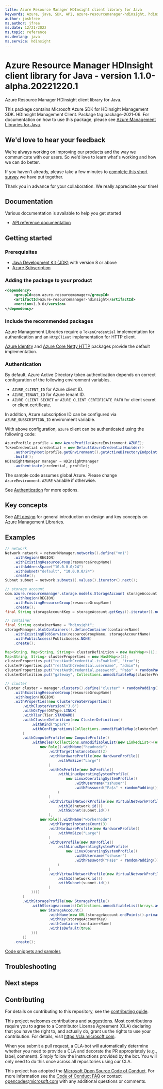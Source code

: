 ```yaml
---
title: Azure Resource Manager HDInsight client library for Java
keywords: Azure, java, SDK, API, azure-resourcemanager-hdinsight, hdinsight
author: joshfree
ms.author: jfree
ms.date: 12/21/2022
ms.topic: reference
ms.devlang: java
ms.service: hdinsight
---
```

# Azure Resource Manager HDInsight client library for Java - version 1.1.0-alpha.20221220.1 


Azure Resource Manager HDInsight client library for Java.

This package contains Microsoft Azure SDK for HDInsight Management SDK. HDInsight Management Client. Package tag package-2021-06. For documentation on how to use this package, please see [Azure Management Libraries for Java](https://aka.ms/azsdk/java/mgmt).

## We'd love to hear your feedback

We're always working on improving our products and the way we communicate with our users. So we'd love to learn what's working and how we can do better.

If you haven't already, please take a few minutes to [complete this short survey][survey] we have put together.

Thank you in advance for your collaboration. We really appreciate your time!

## Documentation

Various documentation is available to help you get started

- [API reference documentation][docs]

## Getting started

### Prerequisites

- [Java Development Kit (JDK)][jdk] with version 8 or above
- [Azure Subscription][azure_subscription]

### Adding the package to your product

[//]: # ({x-version-update-start;com.azure.resourcemanager:azure-resourcemanager-hdinsight;current})
```xml
<dependency>
    <groupId>com.azure.resourcemanager</groupId>
    <artifactId>azure-resourcemanager-hdinsight</artifactId>
    <version>1.0.0</version>
</dependency>
```
[//]: # ({x-version-update-end})

### Include the recommended packages

Azure Management Libraries require a `TokenCredential` implementation for authentication and an `HttpClient` implementation for HTTP client.

[Azure Identity][azure_identity] and [Azure Core Netty HTTP][azure_core_http_netty] packages provide the default implementation.

### Authentication

By default, Azure Active Directory token authentication depends on correct configuration of the following environment variables.

- `AZURE_CLIENT_ID` for Azure client ID.
- `AZURE_TENANT_ID` for Azure tenant ID.
- `AZURE_CLIENT_SECRET` or `AZURE_CLIENT_CERTIFICATE_PATH` for client secret or client certificate.

In addition, Azure subscription ID can be configured via `AZURE_SUBSCRIPTION_ID` environment variable.

With above configuration, `azure` client can be authenticated using the following code:

```java
AzureProfile profile = new AzureProfile(AzureEnvironment.AZURE);
TokenCredential credential = new DefaultAzureCredentialBuilder()
    .authorityHost(profile.getEnvironment().getActiveDirectoryEndpoint())
    .build();
HDInsightManager manager = HDInsightManager
    .authenticate(credential, profile);
```

The sample code assumes global Azure. Please change `AzureEnvironment.AZURE` variable if otherwise.

See [Authentication][authenticate] for more options.

## Key concepts

See [API design][design] for general introduction on design and key concepts on Azure Management Libraries.

## Examples

```java
// network
Network network = networkManager.networks().define("vn1")
    .withRegion(REGION)
    .withExistingResourceGroup(resourceGroupName)
    .withAddressSpace("10.0.0.0/24")
    .withSubnet("default", "10.0.0.0/24")
    .create();
Subnet subnet = network.subnets().values().iterator().next();

// storage account
com.azure.resourcemanager.storage.models.StorageAccount storageAccount = storageManager.storageAccounts().define(storageAccountName)
    .withRegion(REGION)
    .withExistingResourceGroup(resourceGroupName)
    .create();
final String storageAccountKey = storageAccount.getKeys().iterator().next().value();

// container
final String containerName = "hdinsight";
storageManager.blobContainers().defineContainer(containerName)
    .withExistingBlobService(resourceGroupName, storageAccountName)
    .withPublicAccess(PublicAccess.NONE)
    .create();

Map<String, Map<String, String>> clusterDefinition = new HashMap<>(1);
Map<String, String> clusterProperties = new HashMap<>(3);
clusterProperties.put("restAuthCredential.isEnabled", "true");
clusterProperties.put("restAuthCredential.username", "admin");
clusterProperties.put("restAuthCredential.password", "Pa$s" + randomPadding());
clusterDefinition.put("gateway", Collections.unmodifiableMap(clusterProperties));

// cluster
Cluster cluster = manager.clusters().define("cluster" + randomPadding())
    .withExistingResourceGroup(resourceGroupName)
    .withRegion(REGION)
    .withProperties(new ClusterCreateProperties()
        .withClusterVersion("3.6")
        .withOsType(OSType.LINUX)
        .withTier(Tier.STANDARD)
        .withClusterDefinition(new ClusterDefinition()
            .withKind("Spark")
            .withConfigurations(Collections.unmodifiableMap(clusterDefinition))
        )
        .withComputeProfile(new ComputeProfile()
            .withRoles(Collections.unmodifiableList(new LinkedList<>(Arrays.asList(
                new Role().withName("headnode")
                    .withTargetInstanceCount(2)
                    .withHardwareProfile(new HardwareProfile()
                        .withVmSize("Large")
                    )
                    .withOsProfile(new OsProfile()
                        .withLinuxOperatingSystemProfile(
                            new LinuxOperatingSystemProfile()
                                .withUsername("sshuser")
                                .withPassword("Pa$s" + randomPadding())
                        )
                    )
                    .withVirtualNetworkProfile(new VirtualNetworkProfile()
                        .withId(network.id())
                        .withSubnet(subnet.id())
                    ),
                new Role().withName("workernode")
                    .withTargetInstanceCount(3)
                    .withHardwareProfile(new HardwareProfile()
                        .withVmSize("Large")
                    )
                    .withOsProfile(new OsProfile()
                        .withLinuxOperatingSystemProfile(
                            new LinuxOperatingSystemProfile()
                                .withUsername("sshuser")
                                .withPassword("Pa$s" + randomPadding())
                        )
                    )
                    .withVirtualNetworkProfile(new VirtualNetworkProfile()
                        .withId(network.id())
                        .withSubnet(subnet.id())
                    )
            ))))
        )
        .withStorageProfile(new StorageProfile()
            .withStorageaccounts(Collections.unmodifiableList(Arrays.asList(
                new StorageAccount()
                    .withName(new URL(storageAccount.endPoints().primary().blob()).getHost())
                    .withKey(storageAccountKey)
                    .withContainer(containerName)
                    .withIsDefault(true)
            )))
        ))
    .create();
```
[Code snippets and samples](https://github.com/Azure/azure-sdk-for-java/blob/main/sdk/hdinsight/azure-resourcemanager-hdinsight/SAMPLE.md)


## Troubleshooting

## Next steps

## Contributing

For details on contributing to this repository, see the [contributing guide][cg].

This project welcomes contributions and suggestions. Most contributions require you to agree to a Contributor License Agreement (CLA) declaring that you have the right to, and actually do, grant us the rights to use your contribution. For details, visit <https://cla.microsoft.com>.

When you submit a pull request, a CLA-bot will automatically determine whether you need to provide a CLA and decorate the PR appropriately (e.g., label, comment). Simply follow the instructions provided by the bot. You will only need to do this once across all repositories using our CLA.

This project has adopted the [Microsoft Open Source Code of Conduct][coc]. For more information see the [Code of Conduct FAQ][coc_faq] or contact <opencode@microsoft.com> with any additional questions or comments.

<!-- LINKS -->
[survey]: https://microsoft.qualtrics.com/jfe/form/SV_ehN0lIk2FKEBkwd?Q_CHL=DOCS
[docs]: https://azure.github.io/azure-sdk-for-java/
[jdk]: /java/azure/jdk/
[azure_subscription]: https://azure.microsoft.com/free/
[azure_identity]: https://github.com/Azure/azure-sdk-for-java/blob/main/sdk/identity/azure-identity
[azure_core_http_netty]: https://github.com/Azure/azure-sdk-for-java/blob/main/sdk/core/azure-core-http-netty
[authenticate]: https://github.com/Azure/azure-sdk-for-java/blob/main/sdk/resourcemanager/docs/AUTH.md
[design]: https://github.com/Azure/azure-sdk-for-java/blob/main/sdk/resourcemanager/docs/DESIGN.md
[cg]: https://github.com/Azure/azure-sdk-for-java/blob/main/CONTRIBUTING.md
[coc]: https://opensource.microsoft.com/codeofconduct/
[coc_faq]: https://opensource.microsoft.com/codeofconduct/faq/

